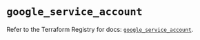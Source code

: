 # `google_service_account`

Refer to the Terraform Registry for docs: [`google_service_account`](https://registry.terraform.io/providers/hashicorp/google/5.45.2/docs/resources/service_account).
